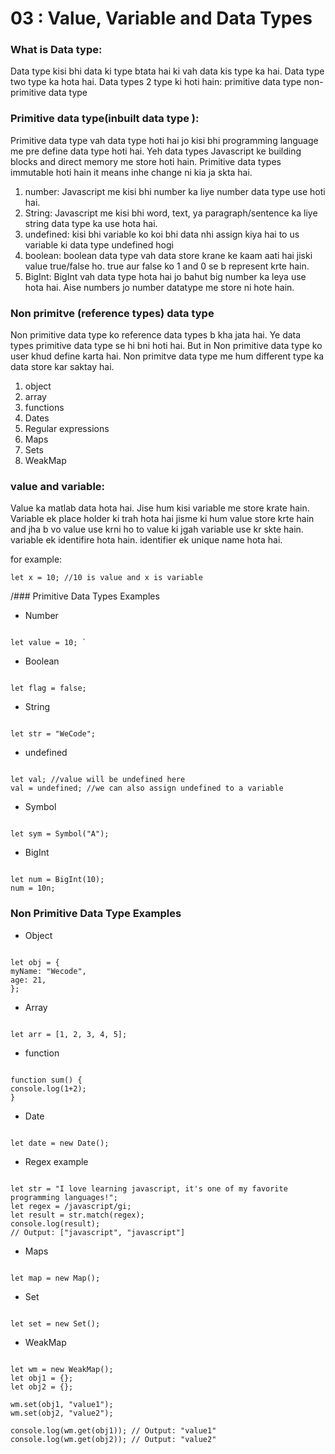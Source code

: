 # 03 : Value, Variable and Data Types

### What is Data type:

Data type kisi bhi data ki type btata hai ki vah data kis type ka hai. Data type two type ka hota hai. Data types 2 type ki hoti hain:
primitive data type
non-primitive data type

### Primitive data type(inbuilt data type ):

Primitive data type vah data type hoti hai jo kisi bhi programming language me pre define data type hoti hai. Yeh data types Javascript ke building blocks and direct memory me store hoti hain. Primitive data types immutable hoti hain it means inhe change ni kia ja skta hai.

1. number: Javascript me kisi bhi number ka liye number data type use hoti hai.
2. String: Javascript me kisi bhi word, text, ya paragraph/sentence ka liye string data type ka use hota hai.
3. undefined: kisi bhi variable ko koi bhi data nhi assign kiya hai to us variable
   ki data type undefined hogi
4. boolean: boolean data type vah data store krane ke kaam aati hai jiski value true/false ho. true aur false ko 1 and 0 se b represent krte hain.
5. BigInt: BigInt vah data type hota hai jo bahut big number ka leya use hota hai. Aise numbers jo number datatype me store ni hote hain.

### Non primitve (reference types) data type

Non primitive data type ko reference data types b kha jata hai. Ye data types primitive data type se hi bni hoti hai. But in Non primitive data type ko user khud define karta hai. Non primitve data type me hum different type ka data store kar saktay hai.

1. object
2. array
3. functions
4. Dates
5. Regular expressions
6. Maps
7. Sets
8. WeakMap

### value and variable:

Value ka matlab data hota hai. Jise hum kisi variable me store krate hain. Variable ek place holder ki trah hota hai jisme ki hum value store krte hain and jha b vo value use krni ho to value ki jgah variable use kr skte hain. variable ek identifire hota hain. identifier ek unique name hota hai.

for example:

```
let x = 10; //10 is value and x is variable
```

/### Primitive Data Types Examples

- Number

```

let value = 10; `

```

- Boolean

```

let flag = false;

```

- String

```

let str = "WeCode";

```

- undefined

```

let val; //value will be undefined here
val = undefined; //we can also assign undefined to a variable

```

- Symbol

```

let sym = Symbol("A");

```

- BigInt

```

let num = BigInt(10);
num = 10n;

```

### Non Primitive Data Type Examples

- Object

```

let obj = {
myName: "Wecode",
age: 21,
};

```

- Array

```

let arr = [1, 2, 3, 4, 5];

```

- function

```

function sum() {
console.log(1+2);
}

```

- Date

```

let date = new Date();

```

- Regex example

```

let str = "I love learning javascript, it's one of my favorite programming languages!";
let regex = /javascript/gi;
let result = str.match(regex);
console.log(result);
// Output: ["javascript", "javascript"]

```

- Maps

```

let map = new Map();

```

- Set

```

let set = new Set();

```

- WeakMap

```

let wm = new WeakMap();
let obj1 = {};
let obj2 = {};

wm.set(obj1, "value1");
wm.set(obj2, "value2");

console.log(wm.get(obj1)); // Output: "value1"
console.log(wm.get(obj2)); // Output: "value2"
```
